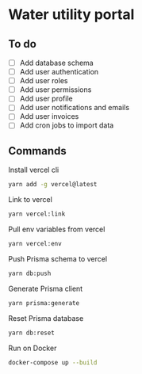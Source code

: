 # Water utility portal

## To do

- [ ] Add database schema
- [ ] Add user authentication
- [ ] Add user roles
- [ ] Add user permissions
- [ ] Add user profile
- [ ] Add user notifications and emails
- [ ] Add user invoices
- [ ] Add cron jobs to import data

## Commands

Install vercel cli

```bash
yarn add -g vercel@latest
```

Link to vercel

```bash
yarn vercel:link
```

Pull env variables from vercel

```bash
yarn vercel:env
```

Push Prisma schema to vercel

```bash
yarn db:push
```

Generate Prisma client

```bash
yarn prisma:generate
```

Reset Prisma database

```bash
yarn db:reset
```

Run on Docker

```bash
docker-compose up --build
```
